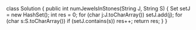 class Solution {
    public int numJewelsInStones(String J, String S) {
        Set<Char> setJ = new HashSet();
        int res = 0;
        for (char j:J.toCharArray()) setJ.add(j);
        for (char s:S.toCharArray()) if (setJ.contains(s)) res++;
        return res;
    }
}